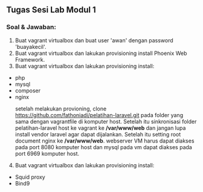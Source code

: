 ## **Tugas Sesi Lab Modul 1**
### Soal & Jawaban:
1. Buat vagrant virtualbox dan buat user 'awan' dengan password 'buayakecil'.
2. Buat vagrant virtualbox dan lakukan provisioning install Phoenix Web Framework.
3. Buat vagrant virtualbox dan lakukan provisioning install:
- php
- mysql
- composer
- nginx
&nbsp;&nbsp;&nbsp;&nbsp;&nbsp;&nbsp;<p>setelah melakukan provioning, clone https://github.com/fathoniadi/pelatihan-laravel.git pada folder yang sama dengan vagrantfile di komputer host. Setelah itu sinkronisasi folder pelatihan-laravel host ke vagrant ke **/var/www/web** dan jangan lupa install vendor laravel agar dapat dijalankan. Setelah itu setting root document nginx ke **/var/www/web**. webserver VM harus dapat diakses pada port 8080 komputer host dan mysql pada vm dapat diakses pada port 6969 komputer host.</p>
4. Buat vagrant virtualbox dan lakukan provisioning install:
- Squid proxy
- Bind9

